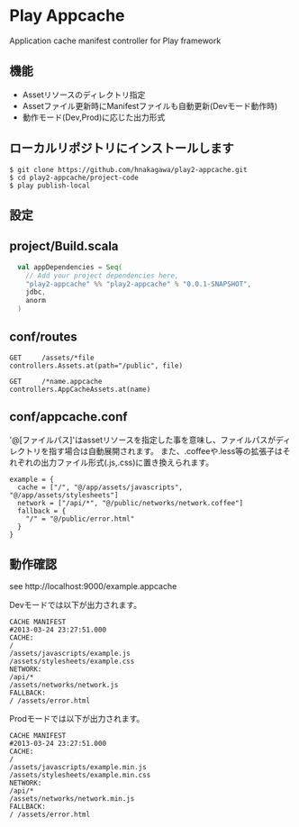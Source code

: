 Play Appcache
=============

Application cache manifest controller for Play framework


機能
------
+  Assetリソースのディレクトリ指定
+  Assetファイル更新時にManifestファイルも自動更新(Devモード動作時)
+  動作モード(Dev,Prod)に応じた出力形式


ローカルリポジトリにインストールします
------

```
$ git clone https://github.com/hnakagawa/play2-appcache.git
$ cd play2-appcache/project-code
$ play publish-local
```

設定
------
## project/Build.scala

```scala
  val appDependencies = Seq(
    // Add your project dependencies here,
    "play2-appcache" %% "play2-appcache" % "0.0.1-SNAPSHOT",
    jdbc,
    anorm
  )
```

## conf/routes

```text
GET     /assets/*file               controllers.Assets.at(path="/public", file)

GET     /*name.appcache             controllers.AppCacheAssets.at(name)
```

## conf/appcache.conf
'@[ファイルパス]'はassetリソースを指定した事を意味し、ファイルパスがディレクトリを指す場合は自動展開されます。
また、.coffeeや.less等の拡張子はそれぞれの出力ファイル形式(.js,.css)に置き換えられます。

```text
example = {
  cache = ["/", "@/app/assets/javascripts", "@/app/assets/stylesheets"]
  network = ["/api/*", "@/public/networks/network.coffee"]
  fallback = {
    "/" = "@/public/error.html"
  }
}
```

## 動作確認
see http://localhost:9000/example.appcache

Devモードでは以下が出力されます。
```text
CACHE MANIFEST
#2013-03-24 23:27:51.000
CACHE:
/
/assets/javascripts/example.js
/assets/stylesheets/example.css
NETWORK:
/api/*
/assets/networks/network.js
FALLBACK:
/ /assets/error.html
```

Prodモードでは以下が出力されます。
```text
CACHE MANIFEST
#2013-03-24 23:27:51.000
CACHE:
/
/assets/javascripts/example.min.js
/assets/stylesheets/example.min.css
NETWORK:
/api/*
/assets/networks/network.min.js
FALLBACK:
/ /assets/error.html
```
